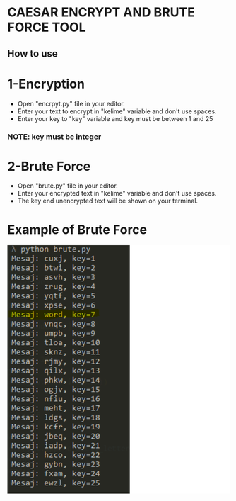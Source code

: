 # CAESAR ENCRYPT AND BRUTE FORCE TOOL

## How to use

# 1-Encryption

* Open "encrpyt.py" file in your editor.
* Enter your text to encrypt in "kelime" variable and don't use spaces.
* Enter your key to "key" variable and key must be between 1 and 25
### NOTE: key must be integer

# 2-Brute Force

* Open "brute.py" file in your editor.
* Enter your encrypted text in "kelime" variable and don't use spaces.
* The key end unencrypted text will be shown on your terminal.

# Example of Brute Force
<img width=600px src="decrypt.png" />
